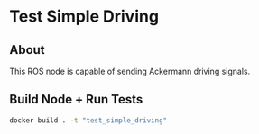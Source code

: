 
# Test Simple Driving

## About
This ROS node is capable of sending Ackermann driving signals.

## Build Node + Run Tests

```sh
docker build . -t "test_simple_driving"
```
